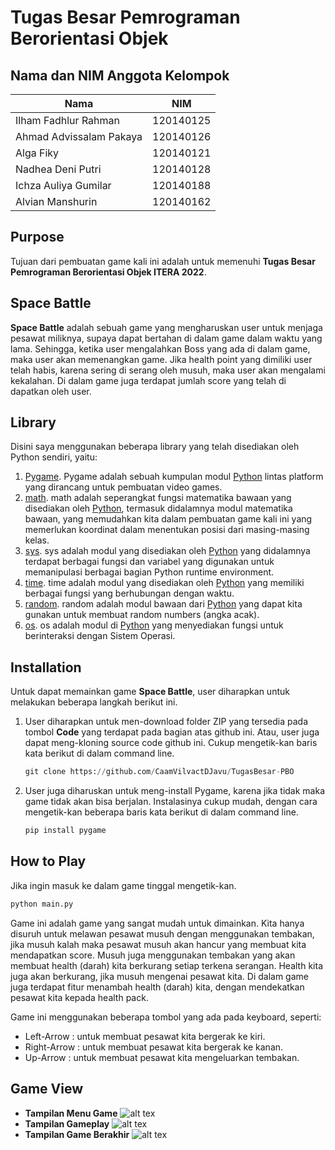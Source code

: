 # Tugas Besar Pemrograman Berorientasi Objek
 
## Nama dan NIM Anggota Kelompok

| Nama                          | NIM       |
| ----------------------------- | --------- |
| Ilham Fadhlur Rahman          | 120140125 |
| Ahmad Advissalam Pakaya       | 120140126 |
| Alga Fiky                     | 120140121 |
| Nadhea Deni Putri             | 120140128 |
| Ichza Auliya Gumilar          | 120140188 |
| Alvian Manshurin              | 120140162 |



## Purpose
Tujuan dari pembuatan game kali ini adalah untuk memenuhi **Tugas Besar Pemrograman Berorientasi Objek ITERA 2022**.

## Space Battle
**Space Battle** adalah sebuah game yang mengharuskan user untuk menjaga pesawat miliknya, supaya dapat bertahan di dalam game dalam waktu yang lama. Sehingga, ketika user mengalahkan Boss yang ada di dalam game, maka user akan memenangkan game. Jika health point yang dimiliki user telah habis, karena sering di serang oleh musuh, maka user akan mengalami kekalahan. Di dalam game juga terdapat jumlah score yang telah di dapatkan oleh user.

## Library
Disini saya menggunakan beberapa library yang telah disediakan oleh Python sendiri, yaitu:

1.  [Pygame](https://www.pygame.org/news). Pygame adalah sebuah kumpulan modul [Python](https://www.python.org/) lintas platform yang dirancang untuk pembuatan video games.
2.  [math](https://docs.python.org/3/library/math.html). math adalah seperangkat fungsi matematika bawaan yang disediakan oleh [Python](https://www.python.org/), termasuk didalamnya modul matematika bawaan, yang memudahkan kita dalam pembuatan game kali ini yang memerlukan koordinat dalam menentukan posisi dari masing-masing kelas.
3.  [sys](https://docs.python.org/3/library/sys.html). sys adalah modul yang disediakan oleh [Python](https://www.python.org/) yang didalamnya terdapat berbagai fungsi dan variabel yang digunakan untuk memanipulasi berbagai bagian Python runtime environment.
4.  [time](https://docs.python.org/3/library/time.html). time adalah modul yang disediakan oleh [Python](https://www.python.org/) yang memiliki berbagai fungsi yang berhubungan dengan waktu.
5.  [random](https://docs.python.org/3/library/random.html). random adalah modul bawaan dari [Python](https://www.python.org/) yang dapat kita gunakan untuk membuat random numbers (angka acak).
6.  [os](https://docs.python.org/3/library/os.html). os adalah modul di [Python](https://www.python.org/) yang menyediakan fungsi untuk berinteraksi dengan Sistem Operasi. 

## Installation
Untuk dapat memainkan game **Space Battle**, user diharapkan untuk melakukan beberapa langkah berikut ini.

1. User diharapkan untuk men-download folder ZIP yang tersedia pada tombol **Code** yang terdapat pada bagian atas github ini. Atau, user juga dapat meng-kloning source code github ini. Cukup mengetik-kan baris kata berikut di dalam command line.
   ```Python
   git clone https://github.com/CaamVilvactDJavu/TugasBesar-PBO
   ```
2. User juga diharuskan untuk meng-install Pygame, karena jika tidak maka game tidak akan bisa berjalan. Instalasinya cukup mudah, dengan cara mengetik-kan beberapa baris kata berikut di dalam command line.
    ```Python
    pip install pygame
   ```

## How to Play
Jika ingin masuk ke dalam game tinggal mengetik-kan.
   ```Python
   python main.py
   ```
Game ini adalah game yang sangat mudah untuk dimainkan. Kita hanya disuruh untuk melawan pesawat musuh dengan menggunakan tembakan, jika musuh kalah maka pesawat musuh akan hancur yang membuat kita mendapatkan score. Musuh juga menggunakan tembakan yang akan membuat health (darah) kita berkurang setiap terkena serangan. Health kita juga akan berkurang, jika musuh mengenai pesawat kita. Di dalam game juga terdapat fitur menambah health (darah) kita, dengan mendekatkan pesawat kita kepada health pack. 

Game ini menggunakan beberapa tombol yang ada pada keyboard, seperti:

- Left-Arrow : untuk membuat pesawat kita bergerak ke kiri.
- Right-Arrow : untuk membuat pesawat kita bergerak ke kanan.
- Up-Arrow : untuk membuat pesawat kita mengeluarkan tembakan.
  
## Game View
- **Tampilan Menu Game**
  ![alt tex](assets/images/TampilanMenu.png)
- **Tampilan Gameplay**
  ![alt tex](assets/images/TampilanGameplay.png)
- **Tampilan Game Berakhir**
  ![alt tex](assets/images/TampilanGameBerakhir.png)

